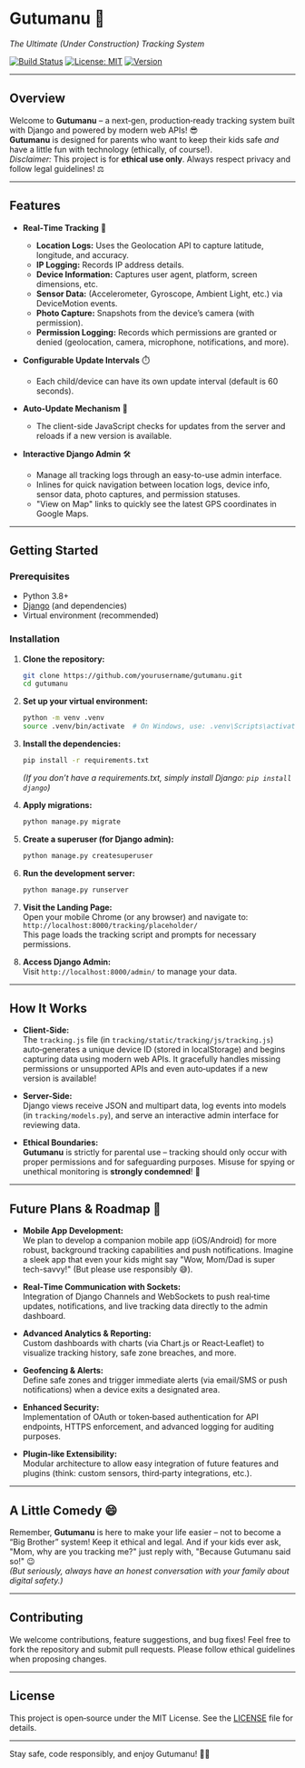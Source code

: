 # Gutumanu 🚀
*The Ultimate (Under Construction) Tracking System*

[![Build Status](https://img.shields.io/badge/build-passing-brightgreen)](https://github.com/yourusername/gutumanu/actions)
[![License: MIT](https://img.shields.io/badge/License-MIT-yellow.svg)](LICENSE)
[![Version](https://img.shields.io/badge/version-1.0.0-blue)](https://github.com/yourusername/gutumanu/releases)

---

## Overview
Welcome to **Gutumanu** – a next‑gen, production‑ready tracking system built with Django and powered by modern web APIs! 😎  
**Gutumanu** is designed for parents who want to keep their kids safe *and* have a little fun with technology (ethically, of course!).  
*Disclaimer:* This project is for **ethical use only**. Always respect privacy and follow legal guidelines! ⚖️

---

## Features
- **Real‑Time Tracking** 📍  
  - **Location Logs:** Uses the Geolocation API to capture latitude, longitude, and accuracy.
  - **IP Logging:** Records IP address details.
  - **Device Information:** Captures user agent, platform, screen dimensions, etc.
  - **Sensor Data:** (Accelerometer, Gyroscope, Ambient Light, etc.) via DeviceMotion events.
  - **Photo Capture:** Snapshots from the device’s camera (with permission).
  - **Permission Logging:** Records which permissions are granted or denied (geolocation, camera, microphone, notifications, and more).

- **Configurable Update Intervals** ⏱️  
  - Each child/device can have its own update interval (default is 60 seconds).

- **Auto‑Update Mechanism** 🔄  
  - The client-side JavaScript checks for updates from the server and reloads if a new version is available.

- **Interactive Django Admin** 🛠️  
  - Manage all tracking logs through an easy-to-use admin interface.
  - Inlines for quick navigation between location logs, device info, sensor data, photo captures, and permission statuses.
  - "View on Map" links to quickly see the latest GPS coordinates in Google Maps.

---

## Getting Started
### Prerequisites
- Python 3.8+
- [Django](https://www.djangoproject.com/) (and dependencies)
- Virtual environment (recommended)

### Installation
1. **Clone the repository:**
   ```bash
   git clone https://github.com/yourusername/gutumanu.git
   cd gutumanu
   ```

2. **Set up your virtual environment:**
   ```bash
   python -m venv .venv
   source .venv/bin/activate  # On Windows, use: .venv\Scripts\activate
   ```

3. **Install the dependencies:**
   ```bash
   pip install -r requirements.txt
   ```
   *(If you don’t have a requirements.txt, simply install Django: `pip install django`)*

4. **Apply migrations:**
   ```bash
   python manage.py migrate
   ```

5. **Create a superuser (for Django admin):**
   ```bash
   python manage.py createsuperuser
   ```

6. **Run the development server:**
   ```bash
   python manage.py runserver
   ```

7. **Visit the Landing Page:**  
   Open your mobile Chrome (or any browser) and navigate to:  
   `http://localhost:8000/tracking/placeholder/`  
   This page loads the tracking script and prompts for necessary permissions.

8. **Access Django Admin:**  
   Visit `http://localhost:8000/admin/` to manage your data.

---

## How It Works
- **Client-Side:**  
  The `tracking.js` file (in `tracking/static/tracking/js/tracking.js`) auto‑generates a unique device ID (stored in localStorage) and begins capturing data using modern web APIs. It gracefully handles missing permissions or unsupported APIs and even auto‑updates if a new version is available!

- **Server-Side:**  
  Django views receive JSON and multipart data, log events into models (in `tracking/models.py`), and serve an interactive admin interface for reviewing data.

- **Ethical Boundaries:**  
  **Gutumanu** is strictly for parental use – tracking should only occur with proper permissions and for safeguarding purposes. Misuse for spying or unethical monitoring is **strongly condemned**! 🚫

---

## Future Plans & Roadmap 🌟
- **Mobile App Development:**  
  We plan to develop a companion mobile app (iOS/Android) for more robust, background tracking capabilities and push notifications. Imagine a sleek app that even your kids might say "Wow, Mom/Dad is super tech-savvy!" (But please use responsibly 😅).

- **Real‑Time Communication with Sockets:**  
  Integration of Django Channels and WebSockets to push real‑time updates, notifications, and live tracking data directly to the admin dashboard.

- **Advanced Analytics & Reporting:**  
  Custom dashboards with charts (via Chart.js or React‑Leaflet) to visualize tracking history, safe zone breaches, and more.

- **Geofencing & Alerts:**  
  Define safe zones and trigger immediate alerts (via email/SMS or push notifications) when a device exits a designated area.

- **Enhanced Security:**  
  Implementation of OAuth or token‑based authentication for API endpoints, HTTPS enforcement, and advanced logging for auditing purposes.

- **Plugin‑like Extensibility:**  
  Modular architecture to allow easy integration of future features and plugins (think: custom sensors, third‑party integrations, etc.).

---

## A Little Comedy 😄
Remember, **Gutumanu** is here to make your life easier – not to become a “Big Brother” system! Keep it ethical and legal. And if your kids ever ask, "Mom, why are you tracking me?" just reply with, "Because Gutumanu said so!" 😉  
*(But seriously, always have an honest conversation with your family about digital safety.)*

---

## Contributing
We welcome contributions, feature suggestions, and bug fixes! Feel free to fork the repository and submit pull requests. Please follow ethical guidelines when proposing changes.

---

## License
This project is open‑source under the MIT License. See the [LICENSE](LICENSE) file for details.

---

Stay safe, code responsibly, and enjoy Gutumanu! 🚀🎉
